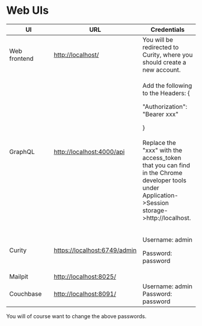 # Web UIs

<table><thead><tr><th width="179">UI</th><th>URL</th><th>Credentials</th></tr></thead><tbody><tr><td>Web frontend</td><td><a href="http://localhost/"> http://localhost/</a></td><td>You will be redirected to Curity, where you should create a new account. </td></tr><tr><td>GraphQL</td><td><a href="http://localhost:4000/api">http://localhost:4000/api</a></td><td><p>Add the following to the Headers: {</p><p>    "Authorization": "Bearer xxx" </p><p>}<br><br>Replace the "xxx" with the access_token that you can find in the Chrome developer tools under Application->Session storage->http://localhost. </p></td></tr><tr><td>Curity</td><td><a href="https://localhost:6749/admin">https://localhost:6749/admin</a></td><td><p>Username: admin</p><p>Password: password</p></td></tr><tr><td>Mailpit</td><td><a href="http://localhost:8025/">http://localhost:8025/ </a></td><td></td></tr><tr><td>Couchbase</td><td><a href="http://localhost:8091/">http://localhost:8091/</a></td><td>Username: admin<br>Password: password</td></tr></tbody></table>

You will of course want to change the above passwords.
